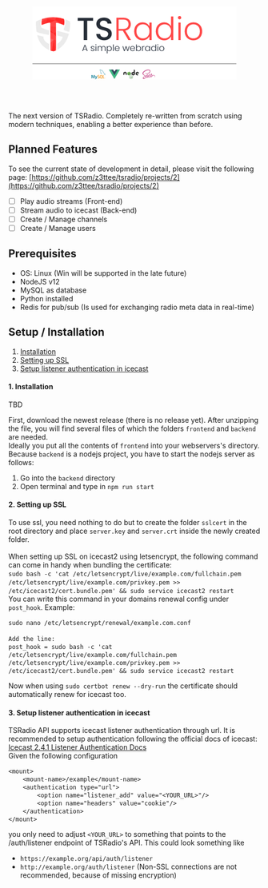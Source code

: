 <img src="attachments/project_banner.png" alt="Project Banner" style="display: block; margin: 0 auto 64px auto;" />

The next version of TSRadio. Completely re-written from scratch using modern techniques, enabling a better experience than before.

## Planned Features
To see the current state of development in detail, please visit the following page: [https://github.com/z3ttee/tsradio/projects/2](https://github.com/z3ttee/tsradio/projects/2)
- [ ] Play audio streams (Front-end)
- [ ] Stream audio to icecast (Back-end)
- [ ] Create / Manage channels
- [ ] Create / Manage users

## Prerequisites
* OS: Linux (Win will be supported in the late future)
* NodeJS v12
* MySQL as database
* Python installed
* Redis for pub/sub (Is used for exchanging radio meta data in real-time)

## Setup / Installation
1. [Installation](#1-installation)
2. [Setting up SSL](#2-setting-up-ssl)
3. [Setup listener authentication in icecast](#3-setup-listener-authentication-in-icecast)

#### 1. Installation
TBD

First, download the newest release (there is no release yet).
After unzipping the file, you will find several files of which the folders ``frontend`` and ``backend`` are needed. <br>
Ideally you put all the contents of ``frontend`` into your webservers's directory.
Because ``backend`` is a nodejs project, you have to start the nodejs server as follows:
1. Go into the ``backend`` directory
2. Open terminal and type in ``npm run start``

#### 2. Setting up SSL
To use ssl, you need nothing to do but to create the folder ``sslcert`` in the root directory 
and place ``server.key`` and ``server.crt`` inside the newly created folder. <br><br>
When setting up SSL on icecast2 using letsencrypt, the following command can come in handy when bundling the certificate:<br>
``sudo bash -c 'cat /etc/letsencrypt/live/example.com/fullchain.pem /etc/letsencrypt/live/example.com/privkey.pem >> /etc/icecast2/cert.bundle.pem' && sudo service icecast2 restart`` <br>
You can write this command in your domains renewal config under ``post_hook``. Example:<br>
```
sudo nano /etc/letsencrypt/renewal/example.com.conf

Add the line:
post_hook = sudo bash -c 'cat /etc/letsencrypt/live/example.com/fullchain.pem /etc/letsencrypt/live/example.com/privkey.pem >> /etc/icecast2/cert.bundle.pem' && sudo service icecast2 restart
```
Now when using ``sudo certbot renew --dry-run`` the certificate should automatically renew for icecast too.

#### 3. Setup listener authentication in icecast
TSRadio API supports icecast listener authentication through url. It is recommended to setup authentication following the official docs of icecast: 
[Icecast 2.4.1 Listener Authentication Docs](https://icecast.org/docs/icecast-2.4.1/auth.html) <br>
Given the following configuration
```
<mount>
    <mount-name>/example</mount-name>
    <authentication type="url">
        <option name="listener_add" value="<YOUR_URL>"/>
        <option name="headers" value="cookie"/>
    </authentication>
</mount>
```
you only need to adjust ``<YOUR_URL>`` to something that points to the /auth/listener endpoint of TSRadio's API.
This could look something like <br>
* ``https://example.org/api/auth/listener``
* ``http://example.org/auth/listener`` (Non-SSL connections are not recommended, because of missing encryption)